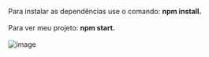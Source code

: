 Para instalar as dependências use o comando: 
<strong>
npm install.            
</strong>
<br>
Para ver meu projeto: 
<strong>
npm start.            
</strong>
<br>
![image](https://github.com/EnzoGabrielBarbosaFranco/Avaliacao-Tecnica-Front-Enzo/assets/101021951/a9e4eb1d-caa3-4a42-8706-603104c2c311)
